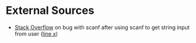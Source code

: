 # External Sources
* [Stack Overflow](https://stackoverflow.com/questions/8464620/program-doesnt-wait-for-user-input-with-scanfc-yn) on bug with scanf after using scanf to get string input from user ([line x]())